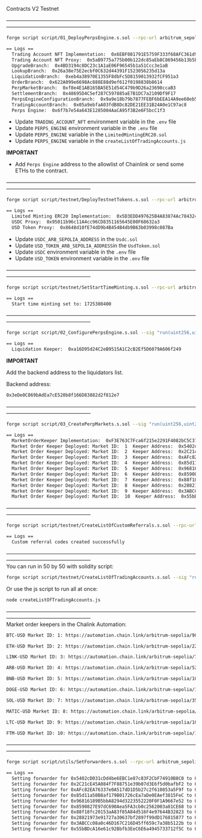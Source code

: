 Contracts V2 Testnet

————————————————————————————————————————————————————

```bash
forge script script/01_DeployPerpsEngine.s.sol --rpc-url arbitrum_sepolia --broadcast -vvvv
```

```bash
== Logs ==
  Trading Account NFT Implementation:  0x6EBF081791E5759F333f68AFC361d9BBeAd4221A
  Trading Account NFT Proxy:  0x5aB9775a775b00b122dc85aEb8C869456b13b5E1
  UpgradeBranch:  0x4BD3194c8DC23c1A1aE06F96545b1a51Ccc3e1aB
  LookupBranch:  0x26a38e75E2ecbf0C632d44391F1523056235d13a
  LiquidationBranch:  0xeb4a38970E1355F8dbFc5D8159013932fCF951a3
  OrderBranch:  0x622A099e6698Ac888E88d9ef612f0198838b8614
  PerpMarketBranch:  0xf8e4E1AB165BA5E51d54C479b9D26a23698ccaB3
  SettlementBranch:  0x48695D4C5ef287C597885aE7B1DC7a2109Df9F17
  PerpsEngineConfigurationBranch:  0x9a9e18b79b7877FEBF6bEEA14A9ee60eb5Ab40E9
  TradingAccountBranch:  0x05a9ebfaA03fdB8Dc82DE21EE31B24A0e1C97ac8
  Perps Engine:  0x6f7b7e54a643E1285004AaCA95f3B2e6F5bcC1f3
```

- Update `TRADING_ACCOUNT_NFT` environment variable in the `.env` file
- Update `PERPS_ENGINE` environment variable in the `.env` file
- Update `PERPS_ENGINE` variable in the `LimitedMintingERC20.sol`
- Update `PERPS_ENGINE` variable in the `createListOfTradingAccounts.js`

**IMPORTANT**

- Add `Perps Engine` address to the allowlist of Chainlink or send some ETHs to the contract.

————————————————————————————————————————————————————

```bash
forge script script/testnet/DeployTestnetTokens.s.sol --rpc-url arbitrum_sepolia --broadcast -vvvv
```

```bash
== Logs ==
  Limited Minting ERC20 Implementation:  0x5D3EDD497625B4A83874Ac784324328753193cA5
  USDC Proxy:  0x95011b96c11A4cc96CD8351165645E00F68632a3
  USD Token Proxy:  0x8648d10fE74dD9b4B454B4db9B63b03998c087Ba
```

- Update `USDC_ARB_SEPOLIA_ADDRESS` in the `Usdc.sol`
- Update `USD_TOKEN_ARB_SEPOLIA_ADDRESS`in the `UsdToken.sol`
- Update `USDC` environment variable in the `.env` file
- Update `USD_TOKEN` environment variable in the `.env` file

————————————————————————————————————————————————————

```bash
forge script script/testnet/SetStartTimeMinting.s.sol --rpc-url arbitrum_sepolia --broadcast -vvvv
```

```bash
== Logs ==
  Start time minting set to: 1725380400
```

————————————————————————————————————————————————————

```bash
forge script script/02_ConfigurePerpsEngine.s.sol --sig "run(uint256,uint256)" 1 2 --rpc-url arbitrum_sepolia --broadcast -vvvv
```

```bash
== Logs ==
  Liquidation Keeper:  0xa16D95d24C2eB9515A1C2cB2Ef5D6079A606f249
```

**IMPORTANT**

Add the backend address to the liquidators list.

Backend address:

```bash
0x3eDe0C869bAdEa7cE520b8f166D83882d2f812e7
```

————————————————————————————————————————————————————

```bash
forge script script/03_CreatePerpMarkets.s.sol --sig "run(uint256,uint256)" 1 10 --rpc-url arbitrum_sepolia --broadcast -vvvv
```

```bash
== Logs ==
  MarketOrderKeeper Implementation:  0xF3E763C7Fca6f215e2291F4082bC5C37818ee18C
  Market Order Keeper Deployed: Market ID:  1  Keeper Address:  0x5402cD031cDd4be6EBC1e87c83F2CbF74910B8C0
  Market Order Keeper Deployed: Market ID:  2  Keeper Address:  0x2C21cE45A084f7F88751e39b07d3E6f5d0bafbF2
  Market Order Keeper Deployed: Market ID:  3  Keeper Address:  0xAFc82EA76337e0A517dD1D5b27c2f610853a5F9f
  Market Order Keeper Deployed: Market ID:  4  Keeper Address:  0x85d11a50B8af179B01726cEa7aDe0EAef3815FeC
  Market Order Keeper Deployed: Market ID:  5  Keeper Address:  0x96816189B5bbA8294d3223552220F0F1A9667e52
  Market Order Keeper Deployed: Market ID:  6  Keeper Address:  0x8590827E97dC690Aea5FA3cb0c2562003a81CE68
  Market Order Keeper Deployed: Market ID:  7  Keeper Address:  0x88f18fc20153aA83f85A84d516F4e97644B32823
  Market Order Keeper Deployed: Market ID:  8  Keeper Address:  0x28821973e91727a30637bf2897f99dD176815877
  Market Order Keeper Deployed: Market ID:  9  Keeper Address:  0x3ABCCc08a0c46D167C216D45ff659c7a38b5122b
  Market Order Keeper Deployed: Market ID:  10  Keeper Address:  0x55bBDcA16e61c92Bbfb3EeC6E6a4945733712f5C
```

————————————————————————————————————————————————————

```bash
forge script script/testnet/CreateListOfCustomReferrals.s.sol --rpc-url arbitrum_sepolia --broadcast -vvvv
```

```bash
== Logs ==
  Custom referral codes created successfully
```

———————————————————————————————————————————————————— <br/> You can run in 50 by 50 with solidity script:

```bash
forge script script/testnet/CreateListOfTradingAccounts.s.sol --sig "run(uint256,uint256)" 0 50 --rpc-url arbitrum_sepolia --broadcast --legacy -vvvv
```

Or use the js script to run all at once:

```bash
node createListOfTradingAccounts.js
```

———————————————————————————————————————————————————— <br/> Market order keepers in the Chalink Automation:

```bash
BTC-USD Market ID: 1: https://automation.chain.link/arbitrum-sepolia/90288828766752025420065681979340487832907615164954474878130858312114572802820

ETH-USD Market ID: 2: https://automation.chain.link/arbitrum-sepolia/22724859653427040038333265196992261532600691781038222874262656527374323591436

LINK-USD Market ID: 3: https://automation.chain.link/arbitrum-sepolia/71280062757094415063577176279764411083044785898586669699989754562255680645047

ARB-USD Market ID: 4: https://automation.chain.link/arbitrum-sepolia/52421709066767344843019016708061370815671179932347678584237148917104442131304

BNB-USD Market ID: 5: https://automation.chain.link/arbitrum-sepolia/109549509299905944702164110313233113535309560685321601450478694536609972147182

DOGE-USD Market ID: 6: https://automation.chain.link/arbitrum-sepolia/104654517578662551959531702300175355227488660496497810788334776721028354514947

SOL-USD Market ID: 7: https://automation.chain.link/arbitrum-sepolia/35621757010058026145014009818377710677272340625864424800924593996152817697230

MATIC-USD Market ID: 8: https://automation.chain.link/arbitrum-sepolia/30214420403468262678569815066631317573545403301451271178037657656521827838679

LTC-USD Market ID: 9: https://automation.chain.link/arbitrum-sepolia/101208860049589550361438360855108562231942372946435897962569807109826448078229

FTM-USD Market ID: 10: https://automation.chain.link/arbitrum-sepolia/11886920437632908777712314774151618776394941799843815047975461379531670939078
```

———————————————————————————————————————————————————— <br/>

```bash
forge script script/utils/SetForwarders.s.sol --rpc-url arbitrum_sepolia --broadcast -vvvv
```

```bash
== Logs ==
  Setting forwarder for 0x5402cD031cDd4be6EBC1e87c83F2CbF74910B8C0 to 0xd07284c6eF58ebaaD73D5e04CB856E04cd7B6A6F
  Setting forwarder for 0x2C21cE45A084f7F88751e39b07d3E6f5d0bafbF2 to 0xD6e66f5533FB8D9aca018E1823eb9421239347be
  Setting forwarder for 0xAFc82EA76337e0A517dD1D5b27c2f610853a5F9f to 0x96f03bF3Aa48DF56F488a48b7B78877A53F716de
  Setting forwarder for 0x85d11a50B8af179B01726cEa7aDe0EAef3815FeC to 0x2787786Ec13137145014d10C43B3C1CDeF508fb4
  Setting forwarder for 0x96816189B5bbA8294d3223552220F0F1A9667e52 to 0xAd4a9E0BC0ad15d0438Fac49641bC3C12F046Ae1
  Setting forwarder for 0x8590827E97dC690Aea5FA3cb0c2562003a81CE68 to 0x32A596a0dDA92e882cf503fdDeCADC861dDFE1C7
  Setting forwarder for 0x88f18fc20153aA83f85A84d516F4e97644B32823 to 0xdf1C1CAD465085B290Fc0E4335bC527196d57132
  Setting forwarder for 0x28821973e91727a30637bf2897f99dD176815877 to 0x88Cf545bbDD68AAa84B44495C56E50F3106dA978
  Setting forwarder for 0x3ABCCc08a0c46D167C216D45ff659c7a38b5122b to 0xA2391BdA5c88f21018Bd8506798B1Ac24B83A75f
  Setting forwarder for 0x55bBDcA16e61c92Bbfb3EeC6E6a4945733712f5C to 0x84115F77DC31F4808c24f6848A35f4f920721509
```

